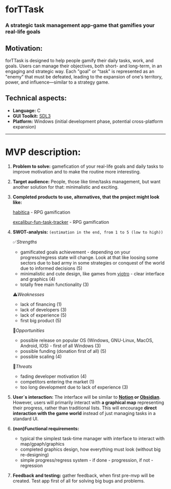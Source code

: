 # forTTask

### A strategic task management app-game that gamifies your real-life goals

## Motivation:

forTTask is designed to help people gamify their daily tasks, work, and goals. Users can manage their objectives, both short- and long-term, in an engaging and strategic way. Each "goal" or "task" is represented as an "enemy" that must be defeated, leading to the expansion of one's territory, power, and influence—similar to a strategy game. 

## Technical aspects:

- **Language:** C  
- **GUI Toolkit:** [SDL3](https://github.com/libsdl-org/SDL)  
- **Platform:** Windows (initial development phase, potential cross-platform expansion)

---

# MVP description:
1) **Problem to solve:**
  gamefication of your real-life goals and daily tasks to improve motivation and to make the routine more interesting.
2) **Target audience:**
  People, those like time/tasks management, but want another solution for that: minimalistic and exciting.
3) **Completed products to use, alternatives, that the project might look like:**

    [habitica](https://habitica.com/static/home) - RPG gamification

    [excalibur-fun-task-tracker](https://apps.apple.com/us/app/excalibur-fun-task-tracker/id6740228933) - RPG gamification 

4) **SWOT-analysis:** `(estimation in the end, from 1 to 5 (low to high))`

     ✅*Strengths*
     - gamificated goals achievement - depending on your progress/regress state will change. Look at that like loosing some sectors due to bad army in some strategies or conquest of the world due to informed decisions (5)
     - minimalistic and cute design, like games from [yiotro](https://yiotro.com/games/) - clear interface and graphics (4)
     - totally free main functionality (3)
  
     ⚠️*Weaknesses*
     - lack of financing (1)
     - lack of developers (3)
     - lack of experience (5)
     - first big product (5)
  
     🚀*Opportunities*
     - possible release on popular OS (Windows, GNU-Linux, MacOS, Android, IOS) - first of all Windows (3)
     - possible funding (donation first of all) (5)
     - possible scaling (4)
  
     🔻*Threats*
      - fading developer motivation (4)
      - competitors entering the market (1)
      - too long development due to lack of experience (3)

  5) **User`s interaction:**
     The interface will be similar to **[Notion](https://www.notion.com/desktop) or [Obsidian](https://obsidian.md/)**. However, users will primarily interact with **a graphical map** representing their progress, rather than traditional lists. This will encourage **direct interaction with the game world** instead of just managing tasks in a standard UI.  

  6) **(non)Functional requirements:**
      - typical the simplest task-time manager with interface to interact with map/gpaph/graphics
      - completed graphics design, how everything must look (without big re-designing)
      - simple progress/regress system - if done - progression, if not - regression

  7) **Feedback and testing:** gather feedback, when first pre-mvp will be created. Test app first of all for solving big bugs and problems.


  
  

